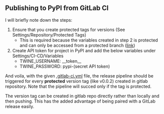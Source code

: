 ## Publishing to PyPI from GitLab CI

I will briefly note down the steps:

1. Ensure that you create protected tags for versions (See Settings/Repository/Protected Tags)
    - This is required because the variables created in step 2 is protected and can only be
      accessed from a protected branch ([link](https://github.com/pypa/twine/issues/461))
2. Create API token for project in PyPI and add the below variables under Settings/CI-CD/Variables
    - TWINE\_USERNAME: \_\_token\_\_
    - TWINE\_PASSWORD: pypi-(secret API token)

And voila, with the given [.gitlab-ci.yml](.gitlab-ci.yml) file, the release
pipeline should be triggered for every **protected** version tag (like v0.0.2)
created in gitlab repository. Note that the pipeline will succed only if the tag
is protected.

The version tag can be created in gitlab repo directly rather than locally and then pushing.
This has the added advantage of being paired with a GitLab release easily.